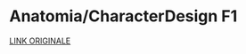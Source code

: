 # Anatomia/CharacterDesign F1

[LINK ORIGINALE](https://chatgpt.com/c/684a7b0d-0c6c-800d-ad43-f3598acf4783)
